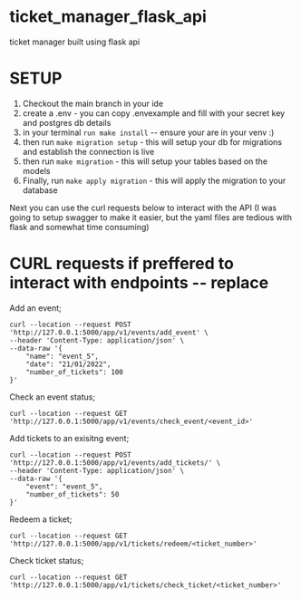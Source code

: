 # ticket_manager_flask_api
ticket manager built using flask api

# SETUP
1. Checkout the main branch in your ide
2. create a .env - you can copy .envexample and fill with your secret key and postgres db details
3. in your terminal `run make install` -- ensure your are in your venv :)
4. then run `make migration setup` - this will setup your db for migrations and establish the connection is live
5. then run `make migration` - this will setup your tables based on the models
6. Finally, run `make apply migration` - this will apply the migration to your database

Next you can use the curl requests below to interact with the API (I was going to setup swagger to make it easier, but the yaml files are tedious with flask and somewhat time consuming)


# CURL requests if preffered to interact with endpoints -- replace <something here>

Add an event;

```
curl --location --request POST 'http://127.0.0.1:5000/app/v1/events/add_event' \
--header 'Content-Type: application/json' \
--data-raw '{
    "name": "event_5",
    "date": "21/01/2022",
    "number_of_tickets": 100
}'
```

Check an event status;


```
curl --location --request GET 'http://127.0.0.1:5000/app/v1/events/check_event/<event_id>'

```

Add tickets to an exisitng event;


```
curl --location --request POST 'http://127.0.0.1:5000/app/v1/events/add_tickets/' \
--header 'Content-Type: application/json' \
--data-raw '{
    "event": "event_5",
    "number_of_tickets": 50
}'
```

Redeem a ticket;
```
curl --location --request GET 'http://127.0.0.1:5000/app/v1/tickets/redeem/<ticket_number>'
```

Check ticket status;


```
curl --location --request GET 'http://127.0.0.1:5000/app/v1/tickets/check_ticket/<ticket_number>'
```

